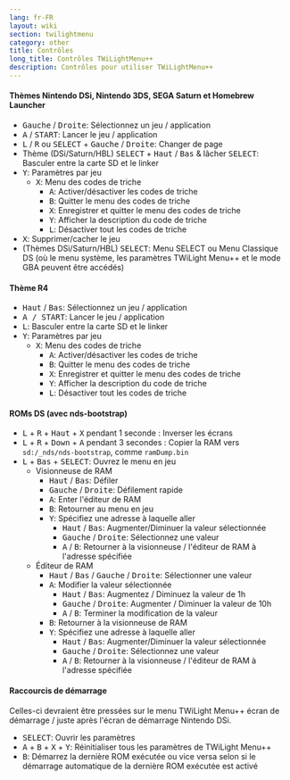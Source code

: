 ```yaml
---
lang: fr-FR
layout: wiki
section: twilightmenu
category: other
title: Contrôles
long_title: Contrôles TWiLightMenu++
description: Contrôles pour utiliser TWiLightMenu++
---
```


#### Thèmes Nintendo DSi, Nintendo 3DS, SEGA Saturn et Homebrew Launcher
- <kbd>Gauche</kbd> / <kbd>Droite</kbd>: Sélectionnez un jeu / application
- <kbd class="face">A</kbd> / <kbd>START</kbd>: Lancer le jeu / application
- <kbd class="l">L</kbd> / <kbd class="r">R</kbd> ou <kbd>SELECT</kbd> + <kbd>Gauche</kbd> / <kbd>Droite</kbd>: Changer de page
- Thème (DSi/Saturn/HBL) <kbd>SELECT</kbd> + <kbd>Haut</kbd> / <kbd>Bas</kbd> & lâcher <kbd>SELECT</kbd>: Basculer entre la carte SD et le linker
- <kbd class="face">Y</kbd>: Paramètres par jeu
   - <kbd class="face">X</kbd>: Menu des codes de triche
      - <kbd class="face">A</kbd>: Activer/désactiver les codes de triche
      - <kbd class="face">B</kbd>: Quitter le menu des codes de triche
      - <kbd class="face">X</kbd>: Enregistrer et quitter le menu des codes de triche
      - <kbd class="face">Y</kbd>: Afficher la description du code de triche
      - <kbd class="l">L</kbd>: Désactiver tout les codes de triche
- <kbd class="face">X</kbd>: Supprimer/cacher le jeu
- (Thèmes DSi/Saturn/HBL) <kbd>SELECT</kbd>: Menu SELECT ou Menu Classique DS (où le menu système, les paramètres TWiLight Menu++ et le mode GBA peuvent être accédés)

#### Thème R4
- <kbd>Haut</kbd> / <kbd>Bas</kbd>: Sélectionnez un jeu / application
- <kbd class="face">A / START</kbd>: Lancer le jeu / application
- <kbd class="l">L</kbd>: Basculer entre la carte SD et le linker
- <kbd class="face">Y</kbd>: Paramètres par jeu
   - <kbd class="face">X</kbd>: Menu des codes de triche
      - <kbd class="face">A</kbd>: Activer/désactiver les codes de triche
      - <kbd class="face">B</kbd>: Quitter le menu des codes de triche
      - <kbd class="face">X</kbd>: Enregistrer et quitter le menu des codes de triche
      - <kbd class="face">Y</kbd>: Afficher la description du code de triche
      - <kbd class="l">L</kbd>: Désactiver tout les codes de triche

#### ROMs DS (avec nds-bootstrap)
- <kbd class="l">L</kbd> + <kbd class="r">R</kbd> + <kbd>Haut</kbd> + <kbd class="face">X</kbd> pendant 1 seconde : Inverser les écrans
- <kbd class="l">L</kbd> + <kbd class="r">R</kbd> + <kbd>Down</kbd> + <kbd class="face">A</kbd> pendant 3 secondes : Copier la RAM vers `sd:/_nds/nds-bootstrap`, comme `ramDump.bin`
- <kbd class="l">L</kbd> + <kbd>Bas</kbd> + <kbd>SELECT</kbd>: Ouvrez le menu en jeu
   - Visionneuse de RAM
      - <kbd>Haut</kbd> / <kbd>Bas</kbd>: Défiler
      - <kbd>Gauche</kbd> / <kbd>Droite</kbd>: Défilement rapide
      - <kbd class="face">A</kbd>: Enter l'éditeur de RAM
      - <kbd class="face">B</kbd>: Retourner au menu en jeu
      - <kbd class="face">Y</kbd>: Spécifiez une adresse à laquelle aller
        - <kbd>Haut</kbd> / <kbd>Bas</kbd>: Augmenter/Diminuer la valeur sélectionnée
        - <kbd>Gauche</kbd> / <kbd>Droite</kbd>: Sélectionnez une valeur
        - <kbd class="face">A</kbd> / <kbd class="face">B</kbd>: Retourner à la visionneuse / l'éditeur de RAM à l'adresse spécifiée
   - Éditeur de RAM
      - <kbd>Haut</kbd> / <kbd>Bas</kbd> / <kbd>Gauche</kbd> / <kbd>Droite</kbd>: Sélectionner une valeur
      - <kbd class="face">A</kbd>: Modifier la valeur sélectionnée
         - <kbd>Haut</kbd> / <kbd>Bas</kbd>: Augmentez / Diminuez la valeur de 1h
         - <kbd>Gauche</kbd> / <kbd>Droite</kbd>: Augmenter / Diminuer la valeur de 10h
         - <kbd class="face">A</kbd> / <kbd class="face">B</kbd>: Terminer la modification de la valeur
      - <kbd class="face">B</kbd>: Retourner à la visionneuse de RAM
      - <kbd class="face">Y</kbd>: Spécifiez une adresse à laquelle aller
        - <kbd>Haut</kbd> / <kbd>Bas</kbd>: Augmenter/Diminuer la valeur sélectionnée
        - <kbd>Gauche</kbd> / <kbd>Droite</kbd>: Sélectionnez une valeur
        - <kbd class="face">A</kbd> / <kbd class="face">B</kbd>: Retourner à la visionneuse / l'éditeur de RAM à l'adresse spécifiée

#### Raccourcis de démarrage
Celles-ci devraient être pressées sur le menu TWiLight Menu++ écran de démarrage / juste après l'écran de démarrage Nintendo DSi.

- <kbd>SELECT</kbd>: Ouvrir les paramètres
- <kbd class="face">A</kbd> + <kbd class="face">B</kbd> + <kbd class="face">X</kbd> + <kbd class="face">Y</kbd>: Réinitialiser tous les paramètres de TWiLight Menu++
- <kbd class="face">B</kbd>: Démarrez la dernière ROM exécutée ou vice versa selon si le démarrage automatique de la dernière ROM exécutée est activé
